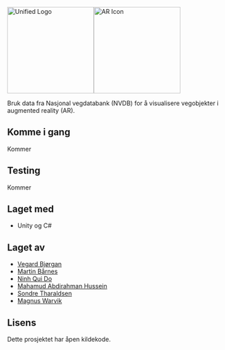 <img src="https://github.com/NinhDo/IT2901/blob/master/Assets/Images/VegAR_MAIN_LOGO-01.png" alt="Unified Logo" width=200/><img src="https://github.com/NinhDo/IT2901/blob/master/Assets/Images/VegAR_LOGO.png" alt="AR Icon" width=200 float/>

Bruk data fra Nasjonal vegdatabank (NVDB) for å visualisere vegobjekter i augmented reality (AR).

## Komme i gang
Kommer

## Testing
Kommer

## Laget med
- Unity og C#

## Laget av
- [Vegard Bjørgan](https://github.com/vegabj)
- [Martin Bårnes](https://github.com/barnes89)
- [Ninh Qui Do](https://github.com/NinhDo)
- [Mahamud Abdirahman Hussein](https://github.com/uxud)
- [Sondre Tharaldsen](https://github.com/sontha)
- [Magnus Warvik](https://github.com/mwarvik)

## Lisens
Dette prosjektet har åpen kildekode.
